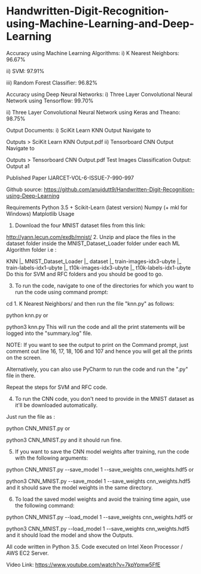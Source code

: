 # Handwritten-Digit-Recognition-using-Machine-Learning-and-Deep-Learning
Accuracy using Machine Learning Algorithms:
i)	K Nearest Neighbors: 96.67%

ii)	SVM:	97.91%

iii) Random Forest Classifier:	96.82%

Accuracy using Deep Neural Networks:
i)	Three Layer Convolutional Neural Network using Tensorflow:	99.70%

ii)	Three Layer Convolutional Neural Network using Keras and Theano: 98.75%

Output Documents:
i) SciKit Learn KNN Output Navigate to

Outputs > SciKit Learn KNN Output.pdf
ii) Tensorboard CNN Output Navigate to

Outputs > Tensorboard CNN Output.pdf
Test Images Classification Output:
Output a1

Published Paper
IJARCET-VOL-6-ISSUE-7-990-997

Github source: https://github.com/anujdutt9/Handwritten-Digit-Recognition-using-Deep-Learning

Requirements
Python 3.5 +
Scikit-Learn (latest version)
Numpy (+ mkl for Windows)
Matplotlib
Usage
1. Download the four MNIST dataset files from this link:

http://yann.lecun.com/exdb/mnist/
2. Unzip and place the files in the dataset folder inside the MNIST_Dataset_Loader folder under each ML Algorithm folder i.e :

KNN
|_ MNIST_Dataset_Loader
   |_ dataset
      |_ train-images-idx3-ubyte
      |_ train-labels-idx1-ubyte
      |_ t10k-images-idx3-ubyte
      |_ t10k-labels-idx1-ubyte
Do this for SVM and RFC folders and you should be good to go.

3. To run the code, navigate to one of the directories for which you want to run the code using command prompt:

cd 1. K Nearest Neighbors/
and then run the file "knn.py" as follows:

python knn.py
or

python3 knn.py
This will run the code and all the print statements will be logged into the "summary.log" file.

NOTE: If you want to see the output to print on the Command prompt, just comment out line 16, 17, 18, 106 and 107 and hence you will get all the prints on the screen.

Alternatively, you can also use PyCharm to run the code and run the ".py" file in there.

Repeat the steps for SVM and RFC code.

4. To run the CNN code, you don't need to provide in the MNIST dataset as it'll be downloaded automatically.

Just run the file as :

python CNN_MNIST.py
or

python3 CNN_MNIST.py
and it should run fine.

5. If you want to save the CNN model weights after training, run the code with the following arguments:

python CNN_MNIST.py --save_model 1 --save_weights cnn_weights.hdf5
or

python3 CNN_MNIST.py --save_model 1 --save_weights cnn_weights.hdf5
and it should save the model weights in the same directory.

6. To load the saved model weights and avoid the training time again, use the following command:

python CNN_MNIST.py --load_model 1 --save_weights cnn_weights.hdf5
or

python3 CNN_MNIST.py --load_model 1 --save_weights cnn_weights.hdf5
and it should load the model and show the Outputs.

All code written in Python 3.5. Code executed on Intel Xeon Processor / AWS EC2 Server.

Video Link:
https://www.youtube.com/watch?v=7kpYpmw5FfE
